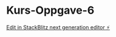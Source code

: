 # Kurs-Oppgave-6

[Edit in StackBlitz next generation editor ⚡️](https://stackblitz.com/~/github.com/Martin-koder1/Kurs-Oppgave-6)